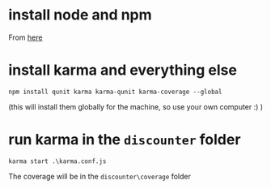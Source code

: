 # install node and npm

From [here](https://nodejs.org/en/)

# install karma and everything else

```npm install qunit karma karma-qunit karma-coverage --global```

(this will install them globally for the machine, so use your own computer :) )

# run karma in the `discounter` folder

```karma start .\karma.conf.js```

The coverage will be in the `discounter\coverage` folder
